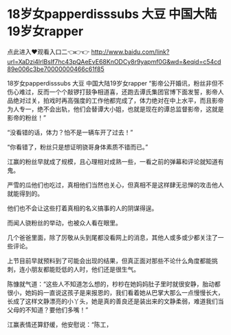# 18岁女papperdisssubs 大豆 中国大陆19岁女rapper

点此进入♥观看入口二👈👉👉 http://www.baidu.com/link?url=XaDzi4lrlBsIf7hc43pQAeEvE68KnODCy8r9yapmf0G&wd=&eqid=c54cd89e006c3be70000000466c61f85

18岁女papperdisssubs 大豆 中国大陆19岁女rapper
“影帝公开婚讯，粉丝非但不伤心难过，反而一个个敲锣打鼓争相道喜，还跑去谭氏集团官博下面发誓，影帝人品绝对过关，拍戏时再高强度的工作他都完成了，体力绝对在中上水平，而且影帝为人专一，绝不会出轨，他们会替谭大小姐，也就是现在的谭总监督影帝，这就是影帝的粉丝！”

“没看错的话，体力？怕不是一辆车开了过去！”

“你看错了，粉丝只是想证明骁哥身体素质不错而已。”

江赢的粉丝早就成了规模，且心理相对成熟一些，一看之前的弹幕和评论就知道有鬼。

严雪的瓜他们也吃过，真相他们当然也关心，但真相不是这样肆无忌惮的攻击他人就能得到的。

他们也不会让这些打着真相的名义搞事的人的阴谋得逞。

而闻人骁粉丝的举动，也被众人看在眼里。

几个爸爸里面，除了厉敬从头到尾都没看网上的消息，其他人或多或少都关注了一些评论。

上节目前早就预料到了可能会出现的结果，但真正面对那些不论什么角度都能挑刺，连小朋友都能贬低的人时，他们还是很生气。

陈慷就气道：“这些人不知道怎么想的，杪杪在她妈妈肚子里时就很安静，胎动都很小，她妈妈一直说这孩子是来报恩的，我们看着她从巴掌大那么一点慢慢长大，长成了这样文静漂亮的小丫头，她是真的善良还是装出来的文静柔弱，难道我们当父母的不知道？要他们多嘴！”

江赢表情还算舒缓，他安慰说：“陈工，
